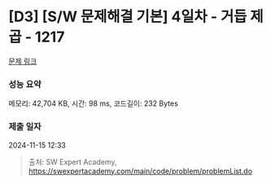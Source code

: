# [D3] [S/W 문제해결 기본] 4일차 - 거듭 제곱 - 1217 

[문제 링크](https://swexpertacademy.com/main/code/problem/problemDetail.do?contestProbId=AV14dUIaAAUCFAYD) 

### 성능 요약

메모리: 42,704 KB, 시간: 98 ms, 코드길이: 232 Bytes

### 제출 일자

2024-11-15 12:33



> 출처: SW Expert Academy, https://swexpertacademy.com/main/code/problem/problemList.do